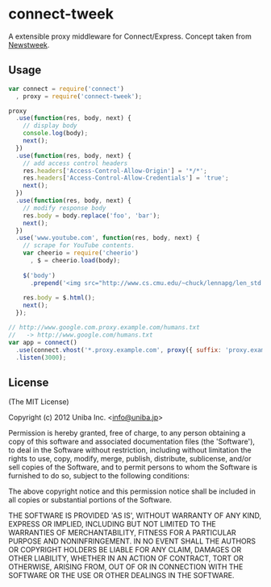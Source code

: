 # connect-tweek

  A extensible proxy middleware for Connect/Express. Concept taken from [Newstweek](http://newstweek.com/).

## Usage

```javascript
var connect = require('connect')
  , proxy = require('connect-tweek');

proxy
  .use(function(res, body, next) {
    // display body
    console.log(body);
    next();
  })
  .use(function(res, body, next) {
    // add access control headers
    res.headers['Access-Control-Allow-Origin'] = '*/*';
    res.headers['Access-Control-Allow-Credentials'] = 'true';
    next();
  })
  .use(function(res, body, next) {
    // modify response body
    res.body = body.replace('foo', 'bar');
    next();
  })
  .use('www.youtube.com', function(res, body, next) {
    // scrape for YouTube contents.
    var cheerio = require('cheerio')
      , $ = cheerio.load(body);
      
    $('body')
      .prepend('<img src="http://www.cs.cmu.edu/~chuck/lennapg/len_std.jpg">'); // inject lenna.
    
    res.body = $.html();
    next();
  });

// http://www.google.com.proxy.example.com/humans.txt
//   -> http://www.google.com/humans.txt
var app = connect()
  .use(connect.vhost('*.proxy.example.com', proxy({ suffix: 'proxy.example.com' })))
  .listen(3000);
```

## License

(The MIT License)

Copyright (c) 2012 Uniba Inc. &lt;info@uniba.jp&gt;

Permission is hereby granted, free of charge, to any person obtaining
a copy of this software and associated documentation files (the
'Software'), to deal in the Software without restriction, including
without limitation the rights to use, copy, modify, merge, publish,
distribute, sublicense, and/or sell copies of the Software, and to
permit persons to whom the Software is furnished to do so, subject to
the following conditions:

The above copyright notice and this permission notice shall be
included in all copies or substantial portions of the Software.

THE SOFTWARE IS PROVIDED 'AS IS', WITHOUT WARRANTY OF ANY KIND,
EXPRESS OR IMPLIED, INCLUDING BUT NOT LIMITED TO THE WARRANTIES OF
MERCHANTABILITY, FITNESS FOR A PARTICULAR PURPOSE AND NONINFRINGEMENT.
IN NO EVENT SHALL THE AUTHORS OR COPYRIGHT HOLDERS BE LIABLE FOR ANY
CLAIM, DAMAGES OR OTHER LIABILITY, WHETHER IN AN ACTION OF CONTRACT,
TORT OR OTHERWISE, ARISING FROM, OUT OF OR IN CONNECTION WITH THE
SOFTWARE OR THE USE OR OTHER DEALINGS IN THE SOFTWARE.
